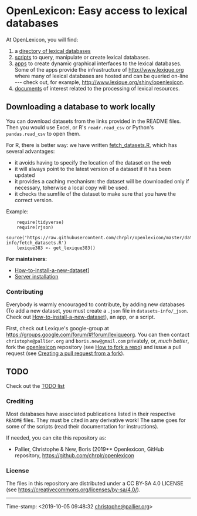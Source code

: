 






# OpenLexicon: Easy access to lexical databases


At OpenLexicon, you will find:

1. a [directory of lexical databases](datasets-info/README.md)
2. [scripts](https://github.com/chrplr/openlexicon/tree/master/scripts) to query, manipulate or create lexical databases.
3. [apps](https://github.com/chrplr/openlexicon/tree/master/apps/) to create dynamic graphical interfaces to the lexical databases. Some of the apps provide the infrastructure of <http://www.lexique.org> where many of lexical databases are hosted and can be queried on-line --- check out, for example, <http://www.lexique.org/shiny/openlexicon>.
4. [documents](https://github.com/chrplr/openlexicon/tree/master/documents/) of interest related to the processing of lexical resources. 



## Downloading a database to work locally

You can download datasets from the links provided in the README files. Then you would use Excel, or R's `readr.read_csv` or Python's `pandas.read_csv` to open them. 

For R, there is better way: we have written [fetch_datasets.R](https://raw.githubusercontent.com/chrplr/openlexicon/master/datasets-info/fetch_datasets.R), which has several advantages:
- it avoids having to specify the location of the dataset on the web
- it will always point to the latest version of a dataset if it has been updated
- it provides a caching mechanism: the dataset will be downloaded only if necessary, toherwise a local copy will be used.
- it checks the sumfile of the dataset to make sure that you have the correct version.

Example:

```{r}
    require(tidyverse)
    require(rjson)
    source('https://raw.githubusercontent.com/chrplr/openlexicon/master/datasets-info/fetch_datasets.R')
    lexique383 <- get_lexique383()
```

**For maintainers:**

- [How-to-install-a-new-dataset](datasets-info/README-how-to-install-a-new-database.md)]
- [Server installation](README-server-installation.md)


### Contributing ###

Everybody is warmly encouraged to contribute, by adding new databases (To add a new dataset, you must create a `.json` file in `datasets-info/_json`. Check out [How-to-install-a-new-dataset](datasets-info/README-how-to-install-a-new-database.md)), an app, or a script.

First, check out Lexique's google-group at <https://groups.google.com/forum/#!forum/lexiqueorg>.  You can then contact `christophe@pallier.org` and `boris.new@gmail.com` privately, or, _much better_, fork the 
[openlexicon](https://github.com/chrplr/openlexicon) repository (see [How to fork a repo](https://help.github.com/en/articles/fork-a-repo)) and issue a pull request (see [Creating a pull request from a fork](https://help.github.com/en/articles/creating-a-pull-request-from-a-fork)).

## TODO ##

Check out the [TODO list](TODO.md)

### Crediting ###

Most databases have associated publications listed in their respective `README`
files. They must be cited in any derivative work! The same goes for some of the
scripts (read their documentation for instructions).

If needed, you can cite this repository as:

* Pallier, Christophe & New, Boris (2019** Openlexicon, GitHub repository, <https://github.com/chrplr/openlexicon>




### License ###

The files in this repository are distributed under a CC BY-SA 4.0 LICENSE (see
<https://creativecommons.org/licenses/by-sa/4.0/>).

---

Time-stamp: <2019-10-05 09:48:32 christophe@pallier.org>


